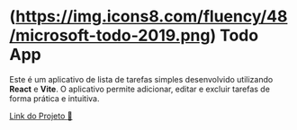 # (https://img.icons8.com/fluency/48/microsoft-todo-2019.png) Todo App

Este é um aplicativo de lista de tarefas simples desenvolvido utilizando **React** e **Vite**. O aplicativo permite adicionar, editar e excluir tarefas de forma prática e intuitiva.

[Link do Projeto :rocket:](https://todo-app-kohl-gamma.vercel.app)
